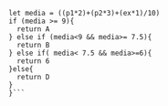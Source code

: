 ``` function calculaNota(ex, p1, p2) {
let media = ((p1*2)+(p2*3)+(ex*1)/10)
if (media >= 9){
  return A
} else if (media<9 && media>= 7.5){
  return B
} else if( media< 7.5 && media>=6){
  return 6
}else{
  return D
}
}```